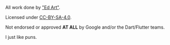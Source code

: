 All work done by ["Ed Art"](http://www.hatchwise.com/designer-EdArt-29511).

Licensed under [CC-BY-SA-4.0](https://github.com/kevmoo/dart_side/blob/master/LICENSE).

Not endorsed or approved **AT ALL** by Google and/or the Dart/Flutter
teams.

I just like puns.
